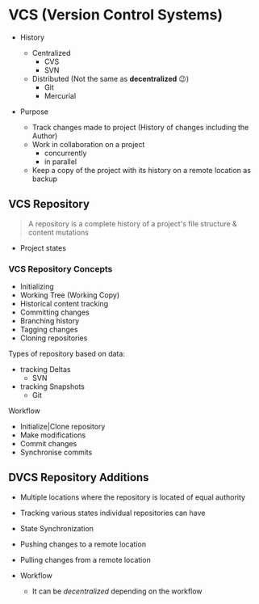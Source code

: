 # VCS (Version Control Systems)

<!-- TODO: Fill this in -->

- History
  - Centralized
    - CVS
    - SVN
  - Distributed (Not the same as **decentralized** 😉)
    - Git
    - Mercurial

- Purpose
  - Track changes made to project (History of changes including the Author)
  - Work in collaboration on a project
    - concurrently
    - in parallel
  - Keep a copy of the project with its history on a remote location as backup

## VCS Repository

> A repository is a complete history of a project's file structure & content mutations

- Project states


### VCS Repository Concepts

<!-- TODO: Fill this in -->
- Initializing
- Working Tree (Working Copy)
- Historical content tracking
- Committing changes
- Branching history
- Tagging changes
- Cloning repositories

Types of repository based on data:
  - tracking Deltas
    - SVN
  - tracking Snapshots
     - Git

Workflow
- Initialize|Clone repository
- Make modifications
- Commit changes
- Synchronise commits

## DVCS Repository Additions

- Multiple locations where the repository is located of equal authority
- Tracking various states individual repositories can have

- State Synchronization
- Pushing changes to a remote location
- Pulling changes from a remote location

- Workflow
  - It can be *decentralized* depending on the workflow
